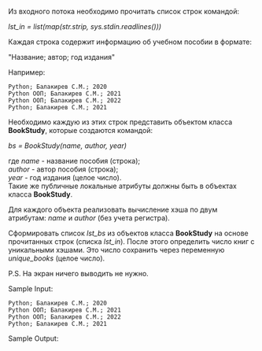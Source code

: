 Из входного потока необходимо прочитать список строк командой:

_lst_in = list(map(str.strip, sys.stdin.readlines()))_

Каждая строка содержит информацию об учебном пособии в формате:

"Название; автор; год издания"

Например:
```
Python; Балакирев С.М.; 2020
Python ООП; Балакирев С.М.; 2021
Python ООП; Балакирев С.М.; 2022
Python; Балакирев С.М.; 2021
```
Необходимо каждую из этих строк представить объектом класса **BookStudy**, которые создаются командой:

_bs = BookStudy(name, author, year)_

где _name_ - название пособия (строка);  
_author_ - автор пособия (строка);  
_year_ - год издания (целое число).  
Такие же публичные локальные атрибуты должны быть в объектах класса **BookStudy**.

Для каждого объекта реализовать вычисление хэша по двум атрибутам: _name_ и _author_ (без учета регистра).

Сформировать список _lst_bs_ из объектов класса **BookStudy** на основе прочитанных строк (списка _lst_in_). После этого определить число книг с уникальными хэшами. Это число сохранить через переменную _unique_books_ (целое число).

P.S. На экран ничего выводить не нужно.

Sample Input:
```
Python; Балакирев С.М.; 2020
Python ООП; Балакирев С.М.; 2021
Python ООП; Балакирев С.М.; 2022
Python; Балакирев С.М.; 2021
```
Sample Output:
```

```

